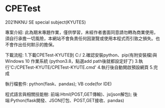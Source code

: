 # CPETest
2021NKNU SE special subject(KYUTES)

專案介紹:
此為期末專題作業，僅供學習，未經作者書面同意請勿轉為商業使用，須自行承擔一切風險，本網站不會負責任何因瀏覽或使用本程式而引致之損失。也不會作出任何默示的擔保。

下載流程:
1.下載CPETest-KYUTE到 C:/
2.確認安裝python、pip(有附安裝檔)與Windows 10 作業系統
(python3.8，點選add path後就都設定好了)
3.執行'C:/CPETest-KYUTE/CPETest-KYUTE.cmd'
4.執行後自動開啟預設網頁
5.完成

執行檔套件:
python(flask、pandas); VB code(for IDE)

程式語言與相關技能樹:
前端:Html(POST,GET傳輸)、js(json解包); 後端:Python(flask開發、JSON打包、POST,GET接收、pandas)
